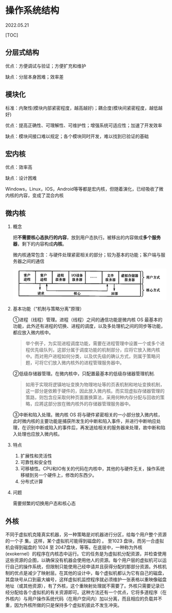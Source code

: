 # 操作系统结构
2022.05.21

[TOC]

## 分层式结构

优点：方便调试与验证；方便扩充和维护

缺点：分层本身困难；效率差

## 模块化

标准：内聚性(模块内部紧密程度，越高越好)；耦合度(模块间紧密程度，越低越好)

优点：提高正确性、可理解性、可维护性；增强系统可适应性；加速了开发效率

缺点：模块间接口难以规定；各个模块同时开发，难以找到已验证的基础

## 宏内核

优点：效率高

缺点：设计困难

Windows，Linux，IOS，Android等等都是宏内核，但随着演化，已经吸收了微内核的内容，变成了混合内核

## 微内核

1. 概念

   把**不需要核心态执行的内容**，放到用户态执行。被移出的内容做成**多个服务器**，剩下的内容构成**内核**。

   微内核通常包含：与硬件处理紧密相关的部分；较为基本的功能；客户端与服务器之间的通信

   ![image-20220521132603422](resources/image-20220521132603422.png)

2. 基本功能（“机制与策略分离”原理）

   ①进程（线程）管理。进程（线程）之间的通信功能是微内核 OS 最基本的功能，此外还有进程的切换、进程的调度，以及多处理机之间的同步等功能，都应放入微内核中。

   > 举个例子，为实现进程调度功能，需要在进程管理中设置一个或多个进程优先级队列，这部分属于调度功能的机制部分，应将它放入微内核中。而对用户进程如何分类，以及优先级的确认方式，则属于策略问题，可将它们放入微内核外的进程管理服务器中。

   ②低级存储器管理。在微内核中，只配置最基本的低级存储器管理机制.

   > 如用于实現将逻镇地址变换为物理地址等的页表机制和地址变换机制，这一部分是依赖于硬件的，因此放入微内核。而实现虚拟存储器管理的策路，则包含应采取何种页面置换算法，采用何种内存分配与回收的策略，应將这部分放在微内核外的存储器管理服务器中。

   ③中断和陷入处理。微内核 OS 将与硬件紧密相关的一小部分放入微内核，此时微内核的主要功能是捕获所发生的中断和陷入事件，并进行中断响应处理，在识别中断或陷入的事件后，再发送给相关的服务器来处理，故中断和陷入处理也应放入微内核。

3. 特点

   1. 扩展性和灵活性
   2. 可靠性和安全性
   3. 可移植性。CPU和IO有关的代码在内核中，其他的与硬件无关，操作系统移植到另一个硬件上，修改的东西少。
   4. 分布式计算

4. 问题

   需要频繁的切换用户态和核心态

## 外核

不同于虚拟机克隆真实机器，另一种策略是对机器进行分区，给每个用户整个资源的一个子
集。这样，某个虚拟机可能得到磁盘的 。 至1023 盘块，而另一合虛拟机会得到磁盘的 1024 至 2047盘块，等等。在底层中，一种称为外核 (exokernel）的程序在内核态中运行。它的任务是为虚拟机分配资源，并检查使用这些资源的企图，以确保没有机器会使用他人的资源。每个用户层的虚拟机可以运行自己的操作系统，但限制只能使用己经申请并且获得分配的那部分资源。外核机制的优点是减少了映射层。在其他的设计中，每个虚拟机都认为它有自己的磁盘，其盘块号从口到最大编号，这样虚拟机监控程序就必须维护一张表格以重映像磁盘地址（或其他资源），有了外核，这个重映射处理就不需要了。外核只需要记录已经分配给各个虛拟机的有关资源即可。这种方法还有一个优点，它将多道程序（在外核内）与用户操作系统代码（在用户空间内）加以分离，而且相应的负载并不重，因为外核所做的只是保持多个虚拟机彼此不发生冲突。